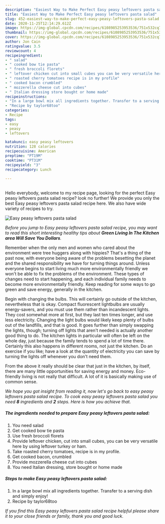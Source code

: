```yaml
---
description: "Easiest Way to Make Perfect Easy peasy leftovers pasta salad"
title: "Easiest Way to Make Perfect Easy peasy leftovers pasta salad"
slug: 452-easiest-way-to-make-perfect-easy-peasy-leftovers-pasta-salad
date: 2020-11-25T12:14:29.612Z
image: https://img-global.cpcdn.com/recipes/6108985253953536/751x532cq70/easy-peasy-leftovers-pasta-salad-recipe-main-photo.jpg
thumbnail: https://img-global.cpcdn.com/recipes/6108985253953536/751x532cq70/easy-peasy-leftovers-pasta-salad-recipe-main-photo.jpg
cover: https://img-global.cpcdn.com/recipes/6108985253953536/751x532cq70/easy-peasy-leftovers-pasta-salad-recipe-main-photo.jpg
author: Jon Cain
ratingvalue: 3.5
reviewcount: 4
recipeingredient:
- " salad"
- " cooked bow tie pasta"
- " fresh broccoli florets"
- " leftover chicken cut into small cubes you can be very versatile here by using leftover turkey or ham"
- " roasted cherry tomatoes recipe is in my profile"
- " cooked bacon crumbled"
- " mozzerella cheese cut into cubes"
- " Italian dressing store bought or home made"
recipeinstructions:
- "In a large bowl mix all ingredients together. Transfer to a serving dish and simply enjoy!"
- "Recipe by taylor68too"
categories:
- Recipe
tags:
- easy
- peasy
- leftovers

katakunci: easy peasy leftovers 
nutrition: 128 calories
recipecuisine: American
preptime: "PT19M"
cooktime: "PT31M"
recipeyield: "3"
recipecategory: Lunch

---
```

<br>
Hello everybody, welcome to my recipe page, looking for the perfect Easy peasy leftovers pasta salad recipe? look no further! We provide you only the best Easy peasy leftovers pasta salad recipe here. We also have wide variety of recipes to try.
<br>


![Easy peasy leftovers pasta salad](https://img-global.cpcdn.com/recipes/6108985253953536/751x532cq70/easy-peasy-leftovers-pasta-salad-recipe-main-photo.jpg)

<i>Before you jump to Easy peasy leftovers pasta salad recipe, you may want to read this short interesting healthy tips about 
<strong>Green Living In The Kitchen area Will Save You Dollars</strong>.</i>
</br>

Remember when the only men and women who cared about the environment were tree huggers along with hippies? That's a thing of the past now, with everyone being aware of the problems besetting the planet and the shared responsibility we have for turning things around. Unless everyone begins to start living much more environmentally friendly we won't be able to fix the problems of the environment. These types of changes need to start happening, and each individual family needs to become more environmentally friendly. Keep reading for some ways to go green and save energy, generally in the kitchen.

Begin with changing the bulbs. This will certainly go outside of the kitchen, nevertheless that is okay. Compact fluorescent lightbulbs are usually energy-savers, and you must use them rather than incandescent lights. They cost somewhat more at first, but they last ten times longer, and use less electricity. Changing the light bulbs would likely keep plenty of bulbs out of the landfills, and that is good. It goes further than simply swapping the lights, though; turning off lights that aren't needed is actually another good thing to do. The kitchen lights in particular will often be left on the whole day, just because the family tends to spend a lot of time there. Certainly this also happens in different rooms, not just the kitchen. Do an exercise if you like; have a look at the quantity of electricity you can save by turning the lights off whenever you don't need them.

From the above it really should be clear that just in the kitchen, by itself, there are many little opportunities for saving energy and money. Eco-friendly living is not really that difficult. A lot of it is basically making use of common sense.


<i>We hope you got insight from reading it, now let's go back to easy peasy leftovers pasta salad recipe. To cook easy peasy leftovers pasta salad you need <strong>8</strong> ingredients and <strong>2</strong> steps. Here is how you achieve that.
</i>

##### The ingredients needed to prepare Easy peasy leftovers pasta salad:

1. You need  salad
1. Get  cooked bow tie pasta
1. Use  fresh broccoli florets
1. Provide  leftover chicken, cut into small cubes, you can be very versatile here by using leftover turkey or ham.
1. Take  roasted cherry tomatoes, recipe is in my profile.
1. Get  cooked bacon, crumbled
1. Provide  mozzerella cheese cut into cubes
1. You need  Italian dressing, store bought or home made


##### Steps to make Easy peasy leftovers pasta salad:

1. In a large bowl mix all ingredients together. Transfer to a serving dish and simply enjoy!
1. Recipe by taylor68too


<i>If you find this Easy peasy leftovers pasta salad recipe helpful please share it to your close friends or family, thank you and good luck.</i>
